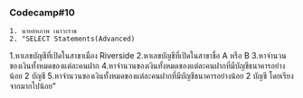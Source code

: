 ### Codecamp#10
    1. นายสหภาพ เนาวะราช
    2. "SELECT Statements(Advanced)
1.หาเลขบัญชีที่เปิดในสาขาเมือง Riverside
2.หาเลขบัญชีที่เปิดในสาขาชื่อ A หรือ B
3.หาจำนวนของเงินทั้งหมดของแต่ละคนฝาก
4.หาจำนวนของเงินทั้งหมดของแต่ละคนฝากที่มีบัญชีธนาคารอย่างน้อย 2 บัญชี
5.หาจำนวนของเงินทั้งหมดของแต่ละคนฝากที่มีบัญชีธนาคารอย่างน้อย 2 บัญชี โดยเรียงจากมากไปน้อย"